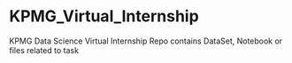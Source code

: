 # KPMG_Virtual_Internship
KPMG Data Science Virtual Internship Repo
 contains DataSet, Notebook or files related to task
